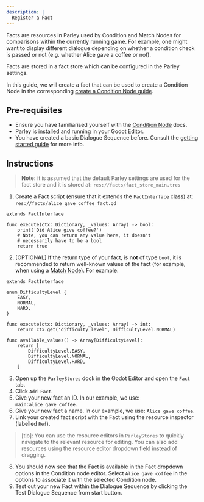 ```yaml
---
description: |
  Register a Fact
---
```


Facts are resources in Parley used by Condition and Match Nodes for comparisons
within the currently running game. For example, one might want to display
different dialogue depending on whether a condition check is passed or not (e.g.
whether Alice gave a coffee or not).

Facts are stored in a fact store which can be configured in the Parley settings.

In this guide, we will create a fact that can be used to create a Condition Node
in the corresponding
[create a Condition Node guide](./create-condition-node.md).

## Pre-requisites

- Ensure you have familiarised yourself with the
  [Condition Node](../nodes/condition-node.md) docs.
- Parley is [installed](./installation.md) and running in your Godot Editor.
- You have created a basic Dialogue Sequence before. Consult the
  [getting started guide](./create-dialogue-sequence.md) for more info.

## Instructions

> **Note:** it is assumed that the default Parley settings are used for the fact
> store and it is stored at: `res://facts/fact_store_main.tres`

1. Create a Fact script (ensure that it extends the `FactInterface` class) at:
   `res://facts/alice_gave_coffee_fact.gd`

```gdscript
extends FactInterface

func execute(ctx: Dictionary, _values: Array) -> bool:
	print('Did Alice give coffee?')
	# Note, you can return any value here, it doesn't
	# necessarily have to be a bool
	return true
```

2. [OPTIONAL] If the return type of your fact, is **not** of type `bool`, it is
   recommended to return well-known values of the fact (for example, when using
   a [Match Node](../nodes/match-node.md)). For example:

```gdscript
extends FactInterface

enum DifficultyLevel {
	EASY,
	NORMAL,
	HARD,
}

func execute(ctx: Dictionary, _values: Array) -> int:
	return ctx.get('difficulty_level', DifficultyLevel.NORMAL)

func available_values() -> Array[DifficultyLevel]:
	return [
		DifficultyLevel.EASY,
		DifficultyLevel.NORMAL,
		DifficultyLevel.HARD,
	]
```

3. Open up the `ParleyStores` dock in the Godot Editor and open the `Fact` tab.
4. Click `Add Fact`.
5. Give your new fact an ID. In our example, we use: `main:alice_gave_coffee`.
6. Give your new fact a name. In our example, we use: `Alice gave coffee`.
7. Link your created fact script with the Fact using the resource inspector
   (labelled `Ref`).

> [tip]: You can use the resource editors in `ParleyStores` to quickly navigate
> to the relevant resource for editing. You can also add resources using the
> resource editor dropdown field instead of dragging.

8. You should now see that the Fact is available in the Fact dropdown options in
   the Condition node editor. Select `Alice gave coffee` in the options to
   associate it with the selected Condition node.
9. Test out your new Fact within the Dialogue Sequence by clicking the Test
   Dialogue Sequence from start button.
